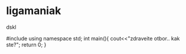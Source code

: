 # ligamaniak
dskl

#include<iostream>
using namespace std;
int main(){
cout<<"zdraveite otbor.. kak ste?";
return 0;
}